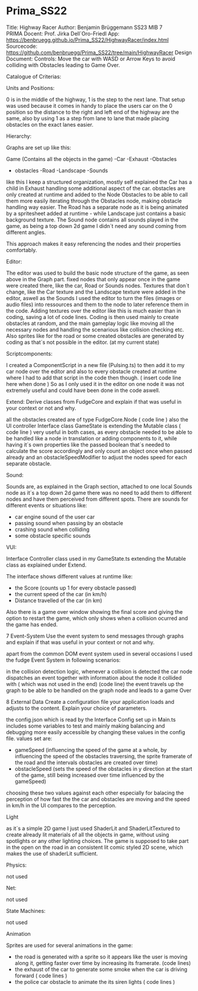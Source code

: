 # Prima_SS22

Title: Highway Racer
Author: Benjamin Brüggemann
SS23
MIB 7   
PRIMA
Docent: Prof. Jirka Dell´Oro-Friedl
App: https://benbruegg.github.io/Prima_SS22/HighwayRacer/index.html
Sourcecode: https://github.com/benbruegg/Prima_SS22/tree/main/HighwayRacer
Design Document: 
Controls: Move the car with WASD or Arrow Keys to avoid colliding with Obstacles leading to Game Over.

Catalogue of Criterias: 


Units and Positions:

0 is in the middle of the highway, 1 is the step to the next lane. 
That setup was used because it comes in handy to place the users car on the 0 position so the distance to the right and left end of the highway are the same, also by using 1 as a step from lane to lane that made placing obstacles on the exact lanes easier.

Hierarchy:
	
Graphs are set up like this: 

Game (Contains all the objects in the game)
 -Car 
  -Exhaust
 -Obstacles
  - obstacles 
 -Road
 -Landscape
 -Sounds

like this I keep a structured organization, mostly self explained the Car has a child in Exhaust handling some additional aspect of the car. 
obstacles are only created at runtime and added to the Node Obstacles to be able to call them more easily iterating through the Obstacles node, making obstacle handling way easier.
The Road has a separate node as it is being animated by a spritesheet added at runtime - while Landscape just contains a basic background texture.
The Sound node contains all sounds played in the game, as being a top down 2d game I didn´t need any sound coming from different angles.

This approach makes it easy referencing the nodes and their properties comfortably.

		
Editor:	

The editor was used to build the basic node structure of the game, as seen above in the Graph part. 
fixed nodes that only appear once in the game were created there, like the car, Road or Sounds nodes.
Textures that don´t change, like the Car texture and the Landscape texture were added in the editor, aswell as the Sounds I used the editor to turn the files (images or audio files) into ressources and them to the node to later reference them in the code. Adding textures over the editor like this is much easier than in coding, saving a lot of code lines. 
Coding is then used mainly to create obstacles at random, and the main gameplay logic like moving all the necessary nodes and handling the scenarious like collision checking etc. 
Also sprites like for the road or some created obstacles are generated by coding as that´s not possible in the editor. (at my current state)


Scriptcomponents:

I created a ComponentScript in a new file (Pulsing.ts) to then add it to my car node over the editor and also to every obstacle created at runtime where I had to add that script in the code then though. ( insert code line here when done ) 
So as I only used it in the editor on one node it was not extremely useful and could have been done in the code aswell.  
		
		
Extend:	Derive classes from FudgeCore and explain if that was useful in your context or not and why.

all the obstacles created are of type FudgeCore.Node ( code line )
also the UI controller Interface class GameState is extending the Mutable class ( code line ) 
very useful in both cases, as every obstacle needed to be able to be handled like a node in translation or adding components to it, while having it´s own properties like the passed boolean that´s needed to calculate the score accordingly and only count an object once when passed already and an obstacleSpeedModifier to adjust the nodes speed for each separate obstacle.

Sound:
		
Sounds are, as explained in the Graph section, attached to one local Sounds node as it´s a top down 2d game there was no need to add them to different nodes and have them perceived from different spots.
There are sounds for different events or situations like: 
- car engine sound of the user car
- passing sound when passing by an obstacle 
- crashing sound when colliding 
- some obstacle specific sounds 


VUI:

Interface Controller class used in my GameState.ts extending the Mutable class as explained under Extend.

The interface shows different values at runtime like:
- the Score (counts up 1 for every obstacle passed)
- the current speed of the car (in km/h)
- Distance travelled of the car (in km)

Also there is a game over window showing the final score and giving the option to restart the game, which only shows when a collision ocurred and the game has ended. 	


7	Event-System	Use the event system to send messages through graphs and explain if that was useful in your context or not and why.

apart from the common DOM event system used in several occasions I used the fudge Event System in following scenarios: 

in the collision detection logic, whenever a collision is detected the car node dispatches an event together with information about the node it collided with ( which was not used in the end) (code line) 
the event travels up the graph to be able to be handled on the graph node and leads to a game Over
		




8	External Data	Create a configuration file your application loads and adjusts to the content. Explain your choice of parameters.
		
the config.json which is read by the Interface Config set up in Main.ts includes some variables to test and mainly making balancing and debugging more easily accessible by changing these values in the config file. 
values set are: 
- gameSpeed (influencing the speed of the game at a whole, by influencing the speed of the obstacles traversing, the sprite framerate of the road and the intervals obstacles are created over time) 
- obstacleSpeed (sets the speed of the obstacles in y direction at the start of the game, still being increased over time influenced by the gameSpeed)

choosing these two values against each other especially for balacing the perception of how fast the the car and obstacles are moving and the speed in km/h in the UI compares to the perception. 


Light

as it´s a simple 2D game I just used ShaderLit and ShaderLitTextured to create already lit materials of all the objects in game, without using spotlights or any other lighting choices. The game is supposed to take part in the open on the road in an consistent lit comic styled 2D scene, which makes the use of shaderLit sufficient.

Physics:

not used

Net:

not used

State Machines:

not used
		
Animation
		
Sprites are used for several animations in the game:

- the road is generated with a sprite so it appears like the user is moving along it, getting faster over time by increasing its framerate. (code lines)
- the exhaust of the car to generate some smoke when the car is driving forward ( code lines ) 
- the police car obstacle to animate the its siren lights ( code lines )

